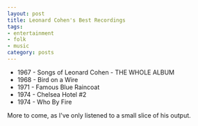 ```yaml
---
layout: post
title: Leonard Cohen's Best Recordings
tags:
- entertainment
- folk
- music
category: posts
---
```


* 1967 - Songs of Leonard Cohen - THE WHOLE ALBUM
* 1968 - Bird on a Wire
* 1971 - Famous Blue Raincoat
* 1974 - Chelsea Hotel #2
* 1974 - Who By Fire

More to come, as I've only listened to a small slice of his output.
